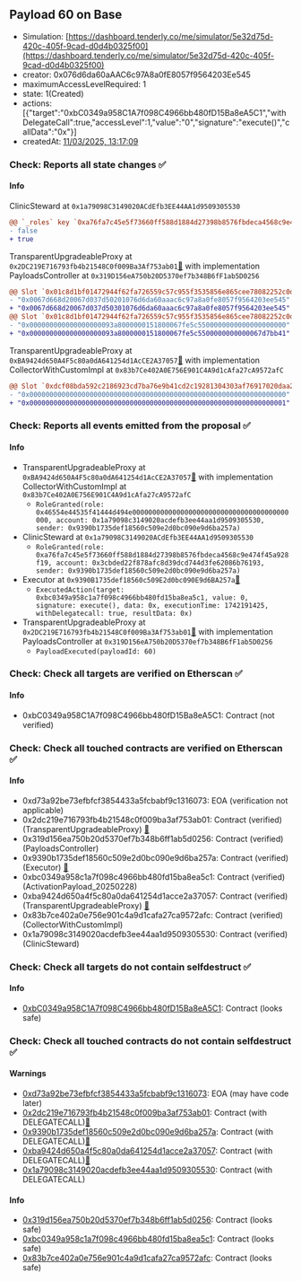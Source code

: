 ## Payload 60 on Base

- Simulation: [https://dashboard.tenderly.co/me/simulator/5e32d75d-420c-405f-9cad-d0d4b0325f00](https://dashboard.tenderly.co/me/simulator/5e32d75d-420c-405f-9cad-d0d4b0325f00)
- creator: 0x076d6da60aAAC6c97A8a0fE8057f9564203Ee545
- maximumAccessLevelRequired: 1
- state: 1(Created)
- actions: [{"target":"0xbC0349a958C1A7f098C4966bb480fD15Ba8eA5C1","withDelegateCall":true,"accessLevel":1,"value":"0","signature":"execute()","callData":"0x"}]
- createdAt: [11/03/2025, 13:17:09](https://basescan.org/tx/0x9f468cc7b1a7ab186f9798bace9829d980f56588f7d38b84efa29b17af5bb952)

### Check: Reports all state changes :white_check_mark:

#### Info


ClinicSteward at `0x1a79098C3149020ACdEfb3EE44AA1d9509305530`
```diff
@@ `_roles` key `0xa76fa7c45e5f73660ff588d1884d27398b8576fbdeca4568c9e474f45a928f19.hasRole.0x3cbded22f878afc8d39dcd744d3fe62086b76193` @@
- false
+ true
```

TransparentUpgradeableProxy at `0x2DC219E716793fb4b21548C0f009Ba3Af753ab01`[:ghost:](https://github.com/bgd-labs/aave-address-book "GovernanceV3Base.PAYLOADS_CONTROLLER") with implementation PayloadsController at `0x319D156eA750b20D5370ef7b348B6fF1ab5D0256`
```diff
@@ Slot `0x01c8d1bf01472944f62fa726559c57c955f3535856e865cee78082252c0dbe65` @@
- "0x0067d668d20067d037d50201076d6da60aaac6c97a8a0fe8057f9564203ee545"
+ "0x0067d668d20067d037d50301076d6da60aaac6c97a8a0fe8057f9564203ee545"
@@ Slot `0x01c8d1bf01472944f62fa726559c57c955f3535856e865cee78082252c0dbe66` @@
- "0x000000000000000000093a8000000151800067fe5c5500000000000000000000"
+ "0x000000000000000000093a8000000151800067fe5c5500000000000067d7bb41"
```

TransparentUpgradeableProxy at `0xBA9424d650A4F5c80a0dA641254d1AcCE2A37057`[:ghost:](https://github.com/bgd-labs/aave-address-book "AaveV3Base.COLLECTOR") with implementation CollectorWithCustomImpl at `0x83b7Ce402A0E756E901C4A9d1cAfa27cA9572afC`
```diff
@@ Slot `0xdcf08bda592c2186923cd7ba76e9b41cd2c19281304303af76917020daa251d9` @@
- "0x0000000000000000000000000000000000000000000000000000000000000000"
+ "0x0000000000000000000000000000000000000000000000000000000000000001"
```


### Check: Reports all events emitted from the proposal :white_check_mark:

#### Info

- TransparentUpgradeableProxy at `0xBA9424d650A4F5c80a0dA641254d1AcCE2A37057`[:ghost:](https://github.com/bgd-labs/aave-address-book "AaveV3Base.COLLECTOR") with implementation CollectorWithCustomImpl at `0x83b7Ce402A0E756E901C4A9d1cAfa27cA9572afC`
  - `RoleGranted(role: 0x46554e44535f41444d494e000000000000000000000000000000000000000000, account: 0x1a79098c3149020acdefb3ee44aa1d9509305530, sender: 0x9390b1735def18560c509e2d0bc090e9d6ba257a)`
- ClinicSteward at `0x1a79098C3149020ACdEfb3EE44AA1d9509305530`
  - `RoleGranted(role: 0xa76fa7c45e5f73660ff588d1884d27398b8576fbdeca4568c9e474f45a928f19, account: 0x3cbded22f878afc8d39dcd744d3fe62086b76193, sender: 0x9390b1735def18560c509e2d0bc090e9d6ba257a)`
- Executor at `0x9390B1735def18560c509E2d0bc090E9d6BA257a`[:ghost:](https://github.com/bgd-labs/aave-address-book "AaveV3Base.ACL_ADMIN, GovernanceV3Base.EXECUTOR_LVL_1")
  - `ExecutedAction(target: 0xbc0349a958c1a7f098c4966bb480fd15ba8ea5c1, value: 0, signature: execute(), data: 0x, executionTime: 1742191425, withDelegatecall: true, resultData: 0x)`
- TransparentUpgradeableProxy at `0x2DC219E716793fb4b21548C0f009Ba3Af753ab01`[:ghost:](https://github.com/bgd-labs/aave-address-book "GovernanceV3Base.PAYLOADS_CONTROLLER") with implementation PayloadsController at `0x319D156eA750b20D5370ef7b348B6fF1ab5D0256`
  - `PayloadExecuted(payloadId: 60)`

### Check: Check all targets are verified on Etherscan :white_check_mark:

#### Info

- 0xbC0349a958C1A7f098C4966bb480fD15Ba8eA5C1: Contract (not verified) 

### Check: Check all touched contracts are verified on Etherscan :white_check_mark:

#### Info

- 0xd73a92be73efbfcf3854433a5fcbabf9c1316073: EOA (verification not applicable)
- 0x2dc219e716793fb4b21548c0f009ba3af753ab01: Contract (verified) (TransparentUpgradeableProxy) [:ghost:](https://github.com/bgd-labs/aave-address-book "GovernanceV3Base.PAYLOADS_CONTROLLER")
- 0x319d156ea750b20d5370ef7b348b6ff1ab5d0256: Contract (verified) (PayloadsController) 
- 0x9390b1735def18560c509e2d0bc090e9d6ba257a: Contract (verified) (Executor) [:ghost:](https://github.com/bgd-labs/aave-address-book "AaveV3Base.ACL_ADMIN, GovernanceV3Base.EXECUTOR_LVL_1")
- 0xbc0349a958c1a7f098c4966bb480fd15ba8ea5c1: Contract (verified) (ActivationPayload_20250228) 
- 0xba9424d650a4f5c80a0da641254d1acce2a37057: Contract (verified) (TransparentUpgradeableProxy) [:ghost:](https://github.com/bgd-labs/aave-address-book "AaveV3Base.COLLECTOR")
- 0x83b7ce402a0e756e901c4a9d1cafa27ca9572afc: Contract (verified) (CollectorWithCustomImpl) 
- 0x1a79098c3149020acdefb3ee44aa1d9509305530: Contract (verified) (ClinicSteward) 

### Check: Check all targets do not contain selfdestruct :white_check_mark:

#### Info

- [0xbC0349a958C1A7f098C4966bb480fD15Ba8eA5C1](https://basescan.org/address/0xbC0349a958C1A7f098C4966bb480fD15Ba8eA5C1): Contract (looks safe)

### Check: Check all touched contracts do not contain selfdestruct :white_check_mark:

#### Warnings

- [0xd73a92be73efbfcf3854433a5fcbabf9c1316073](https://basescan.org/address/0xd73a92be73efbfcf3854433a5fcbabf9c1316073): EOA (may have code later)
- [0x2dc219e716793fb4b21548c0f009ba3af753ab01](https://basescan.org/address/0x2dc219e716793fb4b21548c0f009ba3af753ab01): Contract (with DELEGATECALL)[:ghost:](https://github.com/bgd-labs/aave-address-book "GovernanceV3Base.PAYLOADS_CONTROLLER")
- [0x9390b1735def18560c509e2d0bc090e9d6ba257a](https://basescan.org/address/0x9390b1735def18560c509e2d0bc090e9d6ba257a): Contract (with DELEGATECALL)[:ghost:](https://github.com/bgd-labs/aave-address-book "AaveV3Base.ACL_ADMIN, GovernanceV3Base.EXECUTOR_LVL_1")
- [0xba9424d650a4f5c80a0da641254d1acce2a37057](https://basescan.org/address/0xba9424d650a4f5c80a0da641254d1acce2a37057): Contract (with DELEGATECALL)[:ghost:](https://github.com/bgd-labs/aave-address-book "AaveV3Base.COLLECTOR")
- [0x1a79098c3149020acdefb3ee44aa1d9509305530](https://basescan.org/address/0x1a79098c3149020acdefb3ee44aa1d9509305530): Contract (with DELEGATECALL)

#### Info

- [0x319d156ea750b20d5370ef7b348b6ff1ab5d0256](https://basescan.org/address/0x319d156ea750b20d5370ef7b348b6ff1ab5d0256): Contract (looks safe)
- [0xbc0349a958c1a7f098c4966bb480fd15ba8ea5c1](https://basescan.org/address/0xbc0349a958c1a7f098c4966bb480fd15ba8ea5c1): Contract (looks safe)
- [0x83b7ce402a0e756e901c4a9d1cafa27ca9572afc](https://basescan.org/address/0x83b7ce402a0e756e901c4a9d1cafa27ca9572afc): Contract (looks safe)

